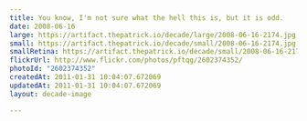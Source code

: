 ```yaml
---
title: You know, I'm not sure what the hell this is, but it is odd.
date: 2008-06-16
large: https://artifact.thepatrick.io/decade/large/2008-06-16-2174.jpg
small: https://artifact.thepatrick.io/decade/small/2008-06-16-2174.jpg
smallRetina: https://artifact.thepatrick.io/decade/small/2008-06-16-2174@2x.jpg
flickrUrl: http://www.flickr.com/photos/pftqg/2602374352/
photoId: "2602374352"
createdAt: 2011-01-31 10:04:07.672069
updatedAt: 2011-01-31 10:04:07.672069
layout: decade-image

---
```



